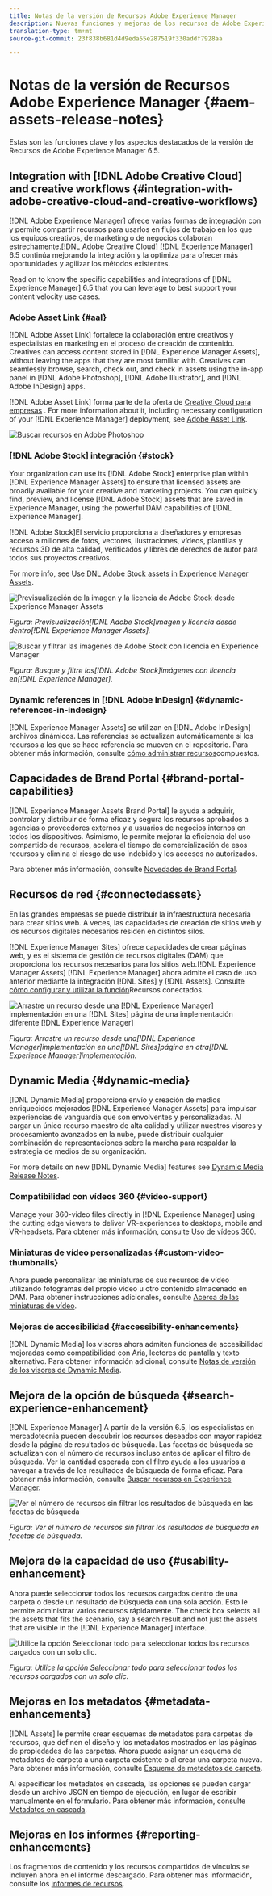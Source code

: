```yaml
---
title: Notas de la versión de Recursos Adobe Experience Manager
description: Nuevas funciones y mejoras de los recursos de Adobe Experience Manager 6.5 Assets.
translation-type: tm+mt
source-git-commit: 23f838b681d4d9eda55e287519f330addf7928aa

---
```



# Notas de la versión de Recursos Adobe Experience Manager {#aem-assets-release-notes}

Estas son las funciones clave y los aspectos destacados de la versión de Recursos de Adobe Experience Manager 6.5.

## Integration with [!DNL Adobe Creative Cloud] and creative workflows {#integration-with-adobe-creative-cloud-and-creative-workflows}

[!DNL Adobe Experience Manager] ofrece varias formas de integración con y permite compartir recursos para usarlos en flujos de trabajo en los que los equipos creativos, de marketing o de negocios colaboran estrechamente.[!DNL Adobe Creative Cloud] [!DNL Experience Manager] 6.5 continúa mejorando la integración y la optimiza para ofrecer más oportunidades y agilizar los métodos existentes.

Read on to know the specific capabilities and integrations of [!DNL Experience Manager] 6.5 that you can leverage to best support your content velocity use cases.

### Adobe Asset Link {#aal}

[!DNL Adobe Asset Link] fortalece la colaboración entre creativos y especialistas en marketing en el proceso de creación de contenido. Creatives can access content stored in [!DNL Experience Manager Assets], without leaving the apps that they are most familiar with. Creatives can seamlessly browse, search, check out, and check in assets using the in-app panel in [!DNL Adobe Photoshop], [!DNL Adobe Illustrator], and [!DNL Adobe InDesign] apps.

[!DNL Adobe Asset Link] forma parte de la oferta de [Creative Cloud para empresas](https://www.adobe.com/creativecloud/business/enterprise.html) . For more information about it, including necessary configuration of your [!DNL Experience Manager] deployment, see [Adobe Asset Link](https://helpx.adobe.com/enterprise/using/adobe-asset-link.html).

![Buscar recursos en Adobe Photoshop](assets/asset_search_photoshop.png)

### [!DNL Adobe Stock] integración {#stock}

Your organization can use its [!DNL Adobe Stock] enterprise plan within [!DNL Experience Manager Assets] to ensure that licensed assets are broadly available for your creative and marketing projects. You can quickly find, preview, and license [!DNL Adobe Stock] assets that are saved in Experience Manager, using the powerful DAM capabilities of [!DNL Experience Manager].

[!DNL Adobe Stock]El servicio proporciona a diseñadores y empresas acceso a millones de fotos, vectores, ilustraciones, vídeos, plantillas y recursos 3D de alta calidad, verificados y libres de derechos de autor para todos sus proyectos creativos.

For more info, see [Use DNL Adobe Stock assets in Experience Manager Assets](/help/assets/aem-assets-adobe-stock.md).

![Previsualización de la imagen y la licencia de Adobe Stock desde Experience Manager Assets](assets/stock_image_preview_license_options.png)

*Figura: Previsualización[!DNL Adobe Stock]imagen y licencia desde dentro[!DNL Experience Manager Assets].*

![Buscar y filtrar las imágenes de Adobe Stock con licencia en Experience Manager](assets/aem-search-filters2.jpg)

*Figura: Busque y filtre las[!DNL Adobe Stock]imágenes con licencia en[!DNL Experience Manager].*

### Dynamic references in [!DNL Adobe InDesign] {#dynamic-references-in-indesign}

[!DNL Experience Manager Assets] se utilizan en [!DNL Adobe InDesign] archivos dinámicos. Las referencias se actualizan automáticamente si los recursos a los que se hace referencia se mueven en el repositorio. Para obtener más información, consulte [cómo administrar recursos](/help/assets/managing-linked-subassets.md)compuestos.

## Capacidades de Brand Portal {#brand-portal-capabilities}

[!DNL Experience Manager Assets Brand Portal] le ayuda a adquirir, controlar y distribuir de forma eficaz y segura los recursos aprobados a agencias o proveedores externos y a usuarios de negocios internos en todos los dispositivos. Asimismo, le permite mejorar la eficiencia del uso compartido de recursos, acelera el tiempo de comercialización de esos recursos y elimina el riesgo de uso indebido y los accesos no autorizados.

Para obtener más información, consulte [Novedades de Brand Portal](https://helpx.adobe.com/experience-manager/brand-portal/using/whats-new.html).

## Recursos de red {#connectedassets}

En las grandes empresas se puede distribuir la infraestructura necesaria para crear sitios web. A veces, las capacidades de creación de sitios web y los recursos digitales necesarios residen en distintos silos.

[!DNL Experience Manager Sites] ofrece capacidades de crear páginas web, y es el sistema de gestión de recursos digitales (DAM) que proporciona los recursos necesarios para los sitios web.[!DNL Experience Manager Assets] [!DNL Experience Manager] ahora admite el caso de uso anterior mediante la integración [!DNL Sites] y [!DNL Assets]. Consulte [cómo configurar y utilizar la función](/help/assets/use-assets-across-connected-assets-instances.md)Recursos conectados.

![Arrastre un recurso desde una [!DNL Experience Manager] implementación en una [!DNL Sites] página de una implementación diferente [!DNL Experience Manager]](assets/connected-assets-drag-and-drop-only.gif)

*Figura: Arrastre un recurso desde una[!DNL Experience Manager]implementación en una[!DNL Sites]página en otra[!DNL Experience Manager]implementación.*

## Dynamic Media {#dynamic-media}

[!DNL Dynamic Media] proporciona envío y creación de medios enriquecidos mejorados [!DNL Experience Manager Assets] para impulsar experiencias de vanguardia que son envolventes y personalizadas. Al cargar un único recurso maestro de alta calidad y utilizar nuestros visores y procesamiento avanzados en la nube, puede distribuir cualquier combinación de representaciones sobre la marcha para respaldar la estrategia de medios de su organización.

For more details on new [!DNL Dynamic Media] features see [Dynamic Media Release Notes](https://marketing.adobe.com/resources/help/en_US/s7/release_notes/).

### Compatibilidad con vídeos 360 {#video-support}

Manage your 360-video files directly in [!DNL Experience Manager] using the cutting edge viewers to deliver VR-experiences to desktops, mobile and VR-headsets. Para obtener más información, consulte [Uso de vídeos 360](/help/assets/360-video.md).

### Miniaturas de vídeo personalizadas {#custom-video-thumbnails}

Ahora puede personalizar las miniaturas de sus recursos de vídeo utilizando fotogramas del propio vídeo u otro contenido almacenado en DAM. Para obtener instrucciones adicionales, consulte [Acerca de las miniaturas de vídeo](/help/assets/video.md#about-video-thumbnails-in-dynamic-media-scene-mode).

### Mejoras de accesibilidad {#accessibility-enhancements}

[!DNL Dynamic Media] los visores ahora admiten funciones de accesibilidad mejoradas como compatibilidad con Aria, lectores de pantalla y texto alternativo. Para obtener información adicional, consulte [Notas de versión de los visores de Dynamic Media](https://marketing.adobe.com/resources/help/en_US/s7/viewers_ref/index.html).

## Mejora de la opción de búsqueda {#search-experience-enhancement}

[!DNL Experience Manager] A partir de la versión 6.5, los especialistas en mercadotecnia pueden descubrir los recursos deseados con mayor rapidez desde la página de resultados de búsqueda. Las facetas de búsqueda se actualizan con el número de recursos incluso antes de aplicar el filtro de búsqueda. Ver la cantidad esperada con el filtro ayuda a los usuarios a navegar a través de los resultados de búsqueda de forma eficaz. Para obtener más información, consulte [Buscar recursos en Experience Manager](../assets/search-assets.md).

![Ver el número de recursos sin filtrar los resultados de búsqueda en las facetas de búsqueda](/help/assets/assets/asset_search_results_in_facets_filters.png)

*Figura: Ver el número de recursos sin filtrar los resultados de búsqueda en facetas de búsqueda.*

## Mejora de la capacidad de uso {#usability-enhancement}

Ahora puede seleccionar todos los recursos cargados dentro de una carpeta o desde un resultado de búsqueda con una sola acción. Esto le permite administrar varios recursos rápidamente. The check box selects all the assets that fits the scenario, say a search result and not just the assets that are visible in the [!DNL Experience Manager] interface.

![Utilice la opción Seleccionar todo para seleccionar todos los recursos cargados con un solo clic.](assets/select-all-in-aem-assets.gif)

*Figura: Utilice la opción Seleccionar todo para seleccionar todos los recursos cargados con un solo clic.*

## Mejoras en los metadatos {#metadata-enhancements}

[!DNL Assets] le permite crear esquemas de metadatos para carpetas de recursos, que definen el diseño y los metadatos mostrados en las páginas de propiedades de las carpetas. Ahora puede asignar un esquema de metadatos de carpeta a una carpeta existente o al crear una carpeta nueva. Para obtener más información, consulte [Esquema de metadatos de carpeta](/help/assets/folder-metadata-schema.md).

Al especificar los metadatos en cascada, las opciones se pueden cargar desde un archivo JSON en tiempo de ejecución, en lugar de escribir manualmente en el formulario. Para obtener más información, consulte [Metadatos en cascada](/help/assets/cascading-metadata.md).

## Mejoras en los informes {#reporting-enhancements}

Los fragmentos de contenido y los recursos compartidos de vínculos se incluyen ahora en el informe descargado. Para obtener más información, consulte los [informes de recursos](/help/assets/asset-reports.md).
